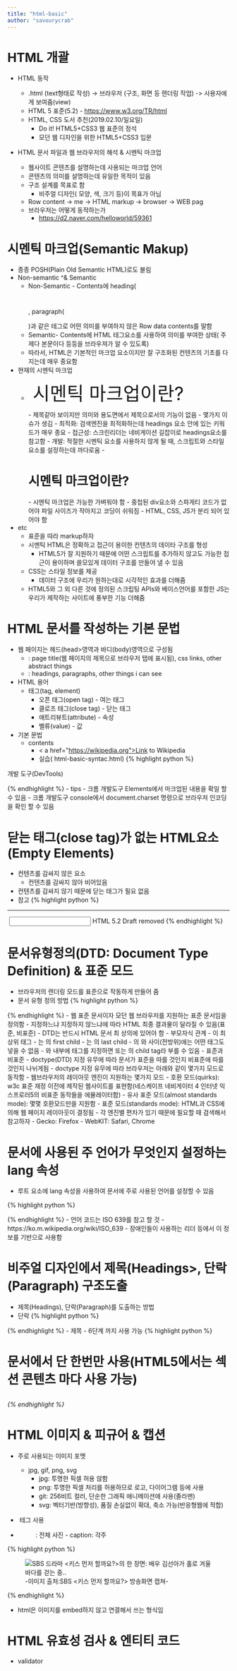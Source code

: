 ```yaml
---
title: "html-basic"
author: "savourycrab"
---
```


# HTML 개괄
  - HTML 동작
    - .html (text형태로 작성) -> 브라우저 (구조, 화면 등 렌더링 작업) -> 사용자에게 보여줌(view)
    - HTML 5 표준(5.2) - https://www.w3.org/TR/html
    - HTML, CSS 도서 추천(2019.02.10/일요일)
      - Do it! HTML5+CSS3 웹 표준의 정석
      - 모던 웹 디자인을 위한 HTML5+CSS3 입문
 
  - HTML 문서 파일과 웹 브라우저의 해석 & 시멘틱 마크업
    - 웹사이트 콘텐츠를 설명하는데 사용되는 마크업 언어
    - 콘텐츠의 의미를 설명하는데 유일한 목적이 있음
    - 구조 설계를 목표로 함
      - 비주얼 디자인( 모양, 색, 크기 등)이 목표가 아님
    - Row content -> me -> HTML markup -> browser -> WEB pag
    - 브라우저는 어떻게 동작하는가
      - https://d2.naver.com/helloworld/59361 

# 시멘틱 마크업(Semantic Makup)
  - 종종 POSH(Plain Old Semantic HTML)로도 불림
  - Non-semantic ^& Semantic
    - Non-Semantic - Contents에 heading(<h1></h1>, paragraph(<p></p>)과 같은 테그로 어떤 의미를 부여하지 않은 Row data contents를 말함
    - Semantic- Contents에 HTML 테그요소를 사용하여 의미를 부여한 상태( 주제다 본문이다 등등을 브라우져가 알 수 있도록)
    - 따라서, HTML은 기본적인 마크업 요소이지만 잘 구조화된 컨텐츠의 기초를 다지는데 매우 중요함
  - 현재의 시멘틱 마크업
    - <div id="heading" style="font-size: 300%; padding: 10px;">시멘틱 마크업이란?</div>
      - 제목같아 보이지만 의미와 용도면에서 제목으로서의 기능이 없음
      - 몇가지 이슈가 생김
        - 최적화: 검색엔진을 최적화하는데 headings 요소 안에 있는 키워드가 매우 종요
        - 접근성: 스크린리더는 네비게이션 길잡이로 headings요소를 참고함
        - 개발: 적절한 시멘틱 요소를 사용하지 않게 될 때, 스크립트와 스타일 요소를 설정하는데 까다로움
      - <h1>시멘틱 마크업이란?</h1>
        - 시멘틱 마크업은 가능한 가벼워야 함
        - 중첩된 div요소와 스파게티 코드가 없어야 파일 사이즈가 작아지고 코딩이 쉬워짐
          - HTML, CSS, JS가 분리 되어 있어야 함
  - etc
    - 표준을 따라 markup하자
    - 시멘틱 HTML은 정확하고 접근이 용이한 컨텐츠의 데이타 구조를 형성
      - HTML5가 잘 지원하기 때문에 어떤 스크립트를 추가하지 않고도 가능한 접근이 용이하며 쓸모있게 데이터 구조를 만들어 낼 수 있음
    - CSS는 스타일 정보를 제공
      - 데이터 구조에 우리가 원하는대로 시각적인 효과를 더해줌
    - HTML5와 그 외 다른 것에 정의된 스크립팅 APIs와 베이스언어를 포함한 JS는 우리가 제작하는 사이트에 풍부한 기능 더해줌

# HTML 문서를 작성하는 기본 문법
  - 웹 페이지는 헤드(head>영역과 바디(body)영역으로 구성됨
    - <HEAD> : page title(웹 페이지의 제목으로 브라우저 탭에 표시됨), css links, other abstract things
    - <BODY> : headings, paragraphs, other things i can see
  - HTML 용어
    - 태그(tag, element)
      - 오픈 태그(open tag) - 여는 태그
      - 클로즈 태그(close tag) - 닫는 태그
      - 애트리뷰트(attribute) - 속성
      - 벨류(value) - 값
  - 기본 문법
    - <tagname attribute="value"> contents </tagname>
      - < a href="https://wikipedia.org">Link to Wikipedia</a>
      - 실습( html-basic-syntac.html)
{% highlight python %}
<html>
<head>
<meta charset="utf-8">
<title>HTML 문서 작성을 위한 기본 문법</title>
</head>
<body>
<p title="Development Tools">개발 도구(DevTools)</p>
</body>
</html>
{% endhighlight %}
      - tips
        - 크롬 개발도구 Elements에서 마크업된 내용을 확일 할 수 있음
        - 크롬 개발도구 console에서 document.charset 명령으로 브라우저 인코딩을 확인 할 수 있음

# 닫는 태그(close tag)가 없는 HTML요소(Empty Elements)
  - 컨텐츠를 감싸지 않은 요소
    - 컨텐츠를 감싸지 않아 비어있음
  - 컨텐츠를 감싸지 않기 때문에 닫는 태그가 필요 없음
  - 참고 
{% highlight python %}
<area>
<base>
<col>
<embed>
<hr>
<img>
<input>
<keygen> HTML 5.2 Draft removed
<link>
<meta>
<param>
<source>
<track>
<wbr>
{% endhighlight %}

# 문서유형정의(DTD: Document Type Definition) & 표준 모드
  - 브라우저의 렌더링 모드를 표준으로 작동하게 만들어 줌
  - 문서 유형 정의 방법
{% highlight python %}
<!DOCTYPE html>
<html>
<head>
</head>
<body>
</body>
</html>
{% endhighlight %}
    - 웹 표준 문서이자 모던 웹 브라우저를 지원하는 표준 문서임을 정의함
    - 지정하느냐 지정하지 않느냐에 따라 HTML 최종 결과물이 달라질 수 있음(표준, 비표준)
  - DTD는 반드시 HTML 문서 최 상의에 있어야 함
  - 부모자식 관계
    - <html>이 최상위 태그
    - <head>는 <html>의 first child
      - <body>는 <html>의 last child
      - <html>의 <head>와 <body> 사이(전방위)에는 어떤 태그도 넣을 수 없음
      - <head>와 <body>내부에 태그를 지정하면 <head> 또는 <body>의 child tag라 부를 수 있음
  - 표준과 비표준
    - doctype(DTD) 지정 유무에 따라 문서가 표준을 따를 것인지 비표준에 따를 것인지 나뉘게됨
    - doctype 지정 유무에 따라 브라우저는 아래와 같이 몇가지 모드로 동작함
      - 웹브라우저의 레이아웃 엔진이 지원하는 몇가지 모드
        - 호환 모드(quirks): w3c 표준 재정 이전에 제작된 웹사이트를 표현함(네스케이프 네비게이터 4 인터넷 익스프로러5의 비표준 동작들을 에뮬레이터함)
        - 유사 표준 모드(almost standards mode): 몇몇 호환모드만을 지원함
        - 표준 모드(standards mode): HTML과 CSS에 의해 웹 페이지 레이아웃이 결정됨
      - 각 엔진별 편차가 있기 때문에 필요할 때 검색해서 참고하자
        - Gecko: Firefox
        - WebKIT: Safari, Chrome

# 문서에 사용된 주 언어가 무엇인지 설정하는 lang 속성
  - <html> 루트 요소에 lang 속성을 사용하여 문서에 주로 사용된 언어를 설정할 수 있음
{% highlight python %}
<!doctype html>
<html lang="ko-KR">
<head>
</head>
<body>
</body>
</html>
{% endhighlight %}
  - 언어 코드는 ISO 639를 참고 할 것
    - https://ko.m.wikipedia.org/wiki/ISO_639
  - 장애인들이 사용하는 리더 등에서 이 정보를 기반으로 사용함

# 비주얼 디자인에서 제목(Headings>, 단락(Paragraph) 구조도출
  - 제목(Headings), 단락(Paragraph)를 도출하는 방법
  - 단락
{% highlight python %}
<p></p>
{% endhighlight %}
    - 제목
        - 6단계 까지 사용 가능
{% highlight python %}
<h1> 문서에서 단 한번만 사용(HTML5에서는 섹션 콘텐츠 마다 사용 가능)
<h2>
<h3>
<h4>
<h5>
<h6>
{% endhighlight %}


# HTML 이미지 & 피규어 & 캡션

 - 주로 사용되는 이미지 포멧
   - jpg, gif, png, svg
     - jpg: 투명한 픽셀 허용 않함
     - png: 투명한 픽셀 처리를 허용하므로 로고, 다이어그램 등에 사용
     - git: 256비트 컬러, 단순한 그래픽 애니메이션에 사용(졸라맨)
     - svg: 벡터기반(방향성), 품질 손실없이 확대, 축소 가능(반응형웹에 적합)

 - <img> 테그 사용
  - <figure>: 전체 사진
    - caption: 각주

{% highlight python %}
<figure>
    <img src="sbs-drama__do-you-want-to-kiss-first.png"
        alt= "SBS 드라마 <키스 먼저 할까요?>의 한 장면: 배우 김선아가 홀로 겨울바다를 걷는 중..">
    <!-- figure caption -->
    <figcaption>-이미지 출처:SBS <키스 먼저 할까요?> 방송화면 캡쳐-</figcaption> 
</figure>
 
{% endhighlight %}
   - html은 이미지를 embed하지 않고 연결해서 쓰는 형식임

# HTML 유효성 검사 & 엔티티 코드

 - validator
 




